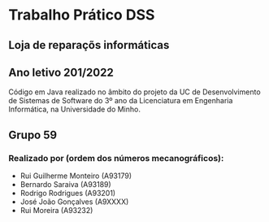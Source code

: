# Trabalho Prático DSS 
## Loja de reparaçõs informáticas

## Ano letivo 201/2022
Código em Java realizado no âmbito do projeto da UC de Desenvolvimento de Sistemas de Software do 3º ano da Licenciatura em Engenharia Informática, na Universidade do Minho.

## Grupo 59
### Realizado por (ordem dos números mecanográficos):

- Rui Guilherme Monteiro (A93179)
- Bernardo Saraiva (A93189)
- Rodrigo Rodrigues (A93201)
- José João Gonçalves (A9XXXX)
- Rui Moreira (A93232)
